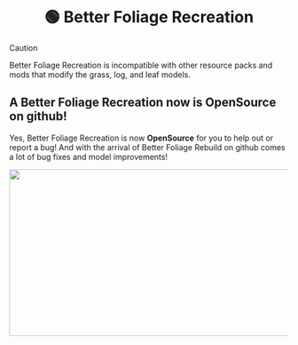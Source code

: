 <div align="center"><h1>🟢 Better Foliage Recreation</h1></div>

> [!Caution]
> Better Foliage Recreation is incompatible with other resource packs and mods that modify the grass, log, and leaf models.

## A **Better Foliage Recreation** now is **OpenSource** on github!

Yes, Better Foliage Recreation is now **OpenSource** for you to help out or report a bug! And with the arrival of Better Foliage Rebuild on github comes a lot of bug fixes and model improvements!

<div align="center"><img width="600px" height="300px" src="https://cdn.modrinth.com/data/cached_images/5b8a7e0a9fc9ac3c2cb168d74c199c3a0a30a008_0.webp"></div>
